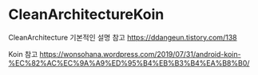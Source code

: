 # CleanArchitectureKoin

CleanArchitecture 기본적인 설명 참고
https://ddangeun.tistory.com/138

Koin 참고
https://wonsohana.wordpress.com/2019/07/31/android-koin-%EC%82%AC%EC%9A%A9%ED%95%B4%EB%B3%B4%EA%B8%B0/

